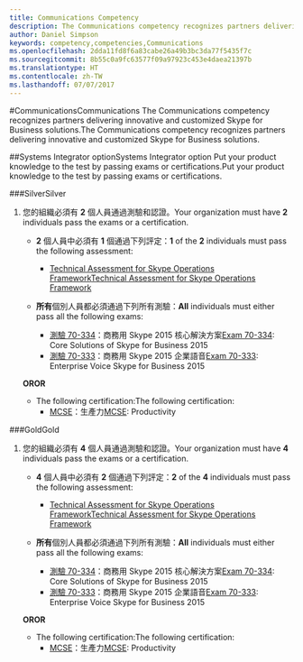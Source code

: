 ```yaml
---
title: Communications Competency
description: The Communications competency recognizes partners delivering innovative and customized Skype for Business solutions.
author: Daniel Simpson
keywords: competency,competencies,Communications
ms.openlocfilehash: 2dda11fd8f6a83cabe26a49b3bc3da77f5435f7c
ms.sourcegitcommit: 8b55c0a9fc63577f09a97923c453e4daea21397b
ms.translationtype: HT
ms.contentlocale: zh-TW
ms.lasthandoff: 07/07/2017
---
```

#<a name="communications"></a><span data-ttu-id="89fea-104">Communications</span><span class="sxs-lookup"><span data-stu-id="89fea-104">Communications</span></span>
<span data-ttu-id="89fea-105">The Communications competency recognizes partners delivering innovative and customized Skype for Business solutions.</span><span class="sxs-lookup"><span data-stu-id="89fea-105">The Communications competency recognizes partners delivering innovative and customized Skype for Business solutions.</span></span>

##<a name="systems-integrator-option"></a><span data-ttu-id="89fea-106">Systems Integrator option</span><span class="sxs-lookup"><span data-stu-id="89fea-106">Systems Integrator option</span></span>
<span data-ttu-id="89fea-107">Put your product knowledge to the test by passing exams or certifications.</span><span class="sxs-lookup"><span data-stu-id="89fea-107">Put your product knowledge to the test by passing exams or certifications.</span></span>
  
###<a name="silver"></a><span data-ttu-id="89fea-108">Silver</span><span class="sxs-lookup"><span data-stu-id="89fea-108">Silver</span></span>

1. <span data-ttu-id="89fea-109">您的組織必須有 **2** 個人員通過測驗和認證。</span><span class="sxs-lookup"><span data-stu-id="89fea-109">Your organization must have **2** individuals pass the exams or a certification.</span></span>

    - <span data-ttu-id="89fea-110">**2** 個人員中必須有 **1** 個通過下列評定：</span><span class="sxs-lookup"><span data-stu-id="89fea-110">**1** of the **2** individuals must pass the following assessment:</span></span>
        - [<span data-ttu-id="89fea-111">Technical Assessment for Skype Operations Framework</span><span class="sxs-lookup"><span data-stu-id="89fea-111">Technical Assessment for Skype Operations Framework</span></span>](https://partneruniversity.microsoft.com/?whr=uri:MicrosoftAccount&courseId=16802&scoId=g6fMfp80C_5406265419)

    - <span data-ttu-id="89fea-112">**所有**個別人員都必須通過下列所有測驗：</span><span class="sxs-lookup"><span data-stu-id="89fea-112">**All** individuals must either pass all the following exams:</span></span>
        - <span data-ttu-id="89fea-113">[測驗 70-334](https://www.microsoft.com/en-us/learning/exam-70-334.aspx)：商務用 Skype 2015 核心解決方案</span><span class="sxs-lookup"><span data-stu-id="89fea-113">[Exam 70-334](https://www.microsoft.com/en-us/learning/exam-70-334.aspx): Core Solutions of Skype for Business 2015</span></span>
        - <span data-ttu-id="89fea-114">[測驗 70-333](https://www.microsoft.com/en-us/learning/exam-70-333.aspx)：商務用 Skype 2015 企業語音</span><span class="sxs-lookup"><span data-stu-id="89fea-114">[Exam 70-333](https://www.microsoft.com/en-us/learning/exam-70-333.aspx): Enterprise Voice Skype for Business 2015</span></span>

    **<span data-ttu-id="89fea-115">OR</span><span class="sxs-lookup"><span data-stu-id="89fea-115">OR</span></span>**

    - <span data-ttu-id="89fea-116">The following certification:</span><span class="sxs-lookup"><span data-stu-id="89fea-116">The following certification:</span></span>
        - <span data-ttu-id="89fea-117">[MCSE](https://www.microsoft.com/en-us/learning/mcse-productivity-certification.aspx)：生產力</span><span class="sxs-lookup"><span data-stu-id="89fea-117">[MCSE](https://www.microsoft.com/en-us/learning/mcse-productivity-certification.aspx): Productivity</span></span>

###<a name="gold"></a><span data-ttu-id="89fea-118">Gold</span><span class="sxs-lookup"><span data-stu-id="89fea-118">Gold</span></span>

1. <span data-ttu-id="89fea-119">您的組織必須有 **4** 個人員通過測驗和認證。</span><span class="sxs-lookup"><span data-stu-id="89fea-119">Your organization must have **4** individuals pass the exams or a certification.</span></span>

    - <span data-ttu-id="89fea-120">**4** 個人員中必須有 **2** 個通過下列評定：</span><span class="sxs-lookup"><span data-stu-id="89fea-120">**2** of the **4** individuals must pass the following assessment:</span></span>
        - [<span data-ttu-id="89fea-121">Technical Assessment for Skype Operations Framework</span><span class="sxs-lookup"><span data-stu-id="89fea-121">Technical Assessment for Skype Operations Framework</span></span>](https://partneruniversity.microsoft.com/?whr=uri:MicrosoftAccount&courseId=16802&scoId=g6fMfp80C_5406265419)

    - <span data-ttu-id="89fea-122">**所有**個別人員都必須通過下列所有測驗：</span><span class="sxs-lookup"><span data-stu-id="89fea-122">**All** individuals must either pass all the following exams:</span></span>
        - <span data-ttu-id="89fea-123">[測驗 70-334](https://www.microsoft.com/en-us/learning/exam-70-334.aspx)：商務用 Skype 2015 核心解決方案</span><span class="sxs-lookup"><span data-stu-id="89fea-123">[Exam 70-334](https://www.microsoft.com/en-us/learning/exam-70-334.aspx): Core Solutions of Skype for Business 2015</span></span>
        - <span data-ttu-id="89fea-124">[測驗 70-333](https://www.microsoft.com/en-us/learning/exam-70-333.aspx)：商務用 Skype 2015 企業語音</span><span class="sxs-lookup"><span data-stu-id="89fea-124">[Exam 70-333](https://www.microsoft.com/en-us/learning/exam-70-333.aspx): Enterprise Voice Skype for Business 2015</span></span>

    **<span data-ttu-id="89fea-125">OR</span><span class="sxs-lookup"><span data-stu-id="89fea-125">OR</span></span>**

    - <span data-ttu-id="89fea-126">The following certification:</span><span class="sxs-lookup"><span data-stu-id="89fea-126">The following certification:</span></span>
        - <span data-ttu-id="89fea-127">[MCSE](https://www.microsoft.com/en-us/learning/mcse-productivity-certification.aspx)：生產力</span><span class="sxs-lookup"><span data-stu-id="89fea-127">[MCSE](https://www.microsoft.com/en-us/learning/mcse-productivity-certification.aspx): Productivity</span></span>


